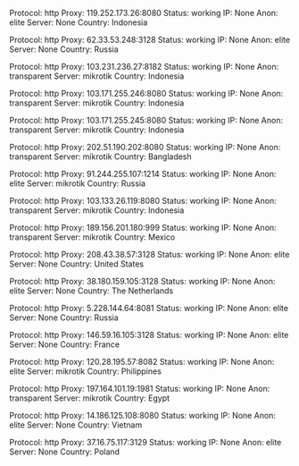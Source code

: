 Protocol: http
Proxy: 119.252.173.26:8080
Status: working
IP: None
Anon: elite
Server: None
Country: Indonesia

Protocol: http
Proxy: 62.33.53.248:3128
Status: working
IP: None
Anon: elite
Server: None
Country: Russia

Protocol: http
Proxy: 103.231.236.27:8182
Status: working
IP: None
Anon: transparent
Server: mikrotik
Country: Indonesia

Protocol: http
Proxy: 103.171.255.246:8080
Status: working
IP: None
Anon: transparent
Server: mikrotik
Country: Indonesia

Protocol: http
Proxy: 103.171.255.245:8080
Status: working
IP: None
Anon: transparent
Server: mikrotik
Country: Indonesia

Protocol: http
Proxy: 202.51.190.202:8080
Status: working
IP: None
Anon: transparent
Server: mikrotik
Country: Bangladesh

Protocol: http
Proxy: 91.244.255.107:1214
Status: working
IP: None
Anon: elite
Server: mikrotik
Country: Russia

Protocol: http
Proxy: 103.133.26.119:8080
Status: working
IP: None
Anon: transparent
Server: mikrotik
Country: Indonesia

Protocol: http
Proxy: 189.156.201.180:999
Status: working
IP: None
Anon: transparent
Server: mikrotik
Country: Mexico

Protocol: http
Proxy: 208.43.38.57:3128
Status: working
IP: None
Anon: elite
Server: None
Country: United States

Protocol: http
Proxy: 38.180.159.105:3128
Status: working
IP: None
Anon: elite
Server: None
Country: The Netherlands

Protocol: http
Proxy: 5.228.144.64:8081
Status: working
IP: None
Anon: elite
Server: None
Country: Russia

Protocol: http
Proxy: 146.59.16.105:3128
Status: working
IP: None
Anon: elite
Server: None
Country: France

Protocol: http
Proxy: 120.28.195.57:8082
Status: working
IP: None
Anon: elite
Server: mikrotik
Country: Philippines

Protocol: http
Proxy: 197.164.101.19:1981
Status: working
IP: None
Anon: transparent
Server: mikrotik
Country: Egypt

Protocol: http
Proxy: 14.186.125.108:8080
Status: working
IP: None
Anon: elite
Server: None
Country: Vietnam

Protocol: http
Proxy: 37.16.75.117:3129
Status: working
IP: None
Anon: elite
Server: None
Country: Poland

